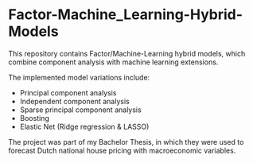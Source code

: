 # Factor-Machine_Learning-Hybrid-Models
This repository contains Factor/Machine-Learning hybrid models, which combine component analysis with machine learning extensions.

The implemented model variations include:
- Principal component analysis
- Independent component analysis
- Sparse principal component analysis
- Boosting
- Elastic Net (Ridge regression & LASSO)

The project was part of my Bachelor Thesis, in which they were used to forecast Dutch national house pricing with macroeconomic variables. 
